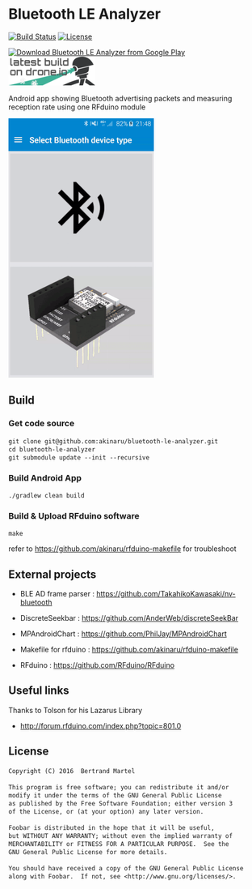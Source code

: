 # Bluetooth LE Analyzer

[![Build Status](https://travis-ci.org/akinaru/bluetooth-le-analyzer.svg?branch=master)](https://travis-ci.org/akinaru/bluetooth-le-analyzer)
[![License](http://badge.kloud51.com/pypi/l/html2text.svg)](LICENSE.md)


[![Download Bluetooth LE Analyzer from Google Play](http://www.android.com/images/brand/android_app_on_play_large.png)](https://play.google.com/store/apps/details?id=com.github.akinaru.bleanalyzer)
[![Download latest debug from drone.io](https://raw.githubusercontent.com/kageiit/images-host/master/badges/drone-io-badge.png)](https://drone.io/github.com/akinaru/bluetooth-le-analyzer/files/bleanalyzer/app/build/outputs/apk/app-debug.apk)


Android app showing Bluetooth advertising packets and measuring reception rate using one RFduino module

![screenshot](img/screen.gif)

## Build

### Get code source

```
git clone git@github.com:akinaru/bluetooth-le-analyzer.git
cd bluetooth-le-analyzer
git submodule update --init --recursive
```

### Build Android App

```
./gradlew clean build
```

### Build & Upload RFduino software

```
make
```

refer to https://github.com/akinaru/rfduino-makefile for troubleshoot

## External projects

* BLE AD frame parser : https://github.com/TakahikoKawasaki/nv-bluetooth

* DiscreteSeekbar : https://github.com/AnderWeb/discreteSeekBar

* MPAndroidChart : https://github.com/PhilJay/MPAndroidChart

* Makefile for rfduino : https://github.com/akinaru/rfduino-makefile

* RFduino : https://github.com/RFduino/RFduino

## Useful links

Thanks to Tolson for his Lazarus Library

* http://forum.rfduino.com/index.php?topic=801.0

## License

```
Copyright (C) 2016  Bertrand Martel

This program is free software; you can redistribute it and/or
modify it under the terms of the GNU General Public License
as published by the Free Software Foundation; either version 3
of the License, or (at your option) any later version.

Foobar is distributed in the hope that it will be useful,
but WITHOUT ANY WARRANTY; without even the implied warranty of
MERCHANTABILITY or FITNESS FOR A PARTICULAR PURPOSE.  See the
GNU General Public License for more details.

You should have received a copy of the GNU General Public License
along with Foobar.  If not, see <http://www.gnu.org/licenses/>.
```
